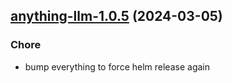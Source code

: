 

## [anything-llm-1.0.5](https://github.com/truecharts/charts/compare/anything-llm-1.0.4...anything-llm-1.0.5) (2024-03-05)

### Chore



- bump everything to force helm release again